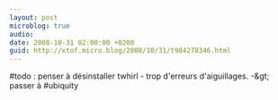 ```yaml
---
layout: post
microblog: true
audio: 
date: 2008-10-31 02:00:00 +0200
guid: http://xtof.micro.blog/2008/10/31/t984278346.html
---
```

#todo : penser à désinstaller twhirl - trop d'erreurs d'aiguillages. -&amp;gt; passer à #ubiquity

